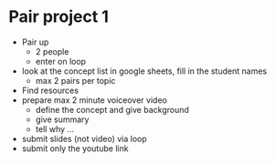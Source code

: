 # Pair project 1
* Pair up
  * 2 people
  * enter on loop
* look at the concept list in google sheets, fill in the student names
  * max 2 pairs per topic
* Find resources
* prepare max 2 minute voiceover video
  * define the concept and give background
  * give summary
  * tell why ...
* submit slides (not video) via loop
* submit only the youtube link
